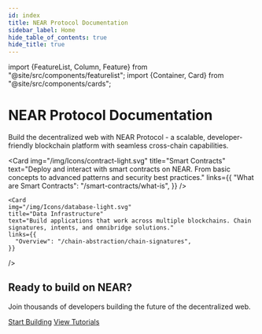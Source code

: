 ```yaml
---
id: index
title: NEAR Protocol Documentation
sidebar_label: Home
hide_table_of_contents: true
hide_title: true
---
```


import {FeatureList, Column, Feature} from "@site/src/components/featurelist";
import {Container, Card} from "@site/src/components/cards";

<div className="landing-intro">
  <h1>NEAR Protocol Documentation</h1>
  <p className="landing-subtitle">Build the decentralized web with NEAR Protocol - a scalable, developer-friendly blockchain platform with seamless cross-chain capabilities.</p>
</div>

<Container>
  <Card 
    img="/img/Icons/near-light.svg"
    title="New to NEAR?"
    text="NEAR is a layer-1 blockchain built for scale and multichain compatibility. Battle-tested with 13M+ transaction peaks and 5 years of zero downtime."
    links={{
      "Learn more about whats possible →": "/protocol/basics",
    }}
  />
  <Card
    img="/img/Icons/ai-light.svg"
    title="AI Native Infrastructure"
    text="NEAR is the execution layer for AI-native apps—enabling agents to own assets, make decisions, and transact freely across networks."
    links={{
      "Getting Started": "/ai/introduction",
    }}
  />
  <Card 
    img="/img/Icons/multichain-light.svg"
    title="Multichain"
    text="On NEAR, one account can seamlessly manage assets across multiple blockchain platforms."
    links={{
      "One account multiple chains": "/chain-abstraction/chain-signatures",
    }}
  />

</Container>
  
<Container>
  <Card 
    img="/img/Icons/app-light.svg"
    title="Web3 Applications"
    text="Create modern web applications that interact with the NEAR blockchain. Learn frontend integration and user experience best practices."
    links={{
      "Quick Start": "/web3-apps/quickstart",
    }}
  />

  <Card 
    img="/img/Icons/contract-light.svg"
    title="Smart Contracts"
    text="Deploy and interact with smart contracts on NEAR. From basic concepts to advanced patterns and security best practices."
    links={{
      "What are Smart Contracts": "/smart-contracts/what-is",
    }}
  />

    <Card 
    img="/img/Icons/database-light.svg"
    title="Data Infrastructure"
    text="Build applications that work across multiple blockchains. Chain signatures, intents, and omnibridge solutions."
    links={{
      "Overview": "/chain-abstraction/chain-signatures",
    }}
  />
</Container>


<div className="landing-footer">
  <h2>Ready to build on NEAR?</h2>
  <p>Join thousands of developers building the future of the decentralized web.</p>
  <div className="landing-cta">
    <a href="/smart-contracts/quickstart" className="button button--primary button--lg">Start Building</a>
    <a href="/tutorials/welcome" className="button button--secondary button--lg">View Tutorials</a>
  </div>
</div>
